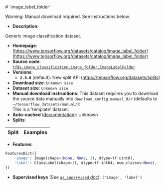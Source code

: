 <div itemscope itemtype="http://schema.org/Dataset">
  <div itemscope itemprop="includedInDataCatalog" itemtype="http://schema.org/DataCatalog">
    <meta itemprop="name" content="TensorFlow Datasets" />
  </div>
  <meta itemprop="name" content="image_label_folder" />
  <meta itemprop="description" content="Generic image classification dataset.&#10;&#10;To use this dataset:&#10;&#10;```python&#10;import tensorflow_datasets as tfds&#10;&#10;ds = tfds.load(&#x27;image_label_folder&#x27;, split=&#x27;train&#x27;)&#10;for ex in ds.take(4):&#10;  print(ex)&#10;```&#10;&#10;See [the guide](https://www.tensorflow.org/datasets/overview) for more&#10;informations on [tensorflow_datasets](https://www.tensorflow.org/datasets).&#10;&#10;" />
  <meta itemprop="url" content="https://www.tensorflow.org/datasets/catalog/image_label_folder" />
  <meta itemprop="sameAs" content="https://www.tensorflow.org/datasets/catalog/image_label_folder" />
  <meta itemprop="citation" content="" />
</div>
# `image_label_folder`

Warning: Manual download required. See instructions below.

*   **Description**:

Generic image classification dataset.

*   **Homepage**:
    [https://www.tensorflow.org/datasets/catalog/image_label_folder](https://www.tensorflow.org/datasets/catalog/image_label_folder)
*   **Source code**:
    [`tfds.image_classification.image_folder.ImageLabelFolder`](https://github.com/tensorflow/datasets/tree/master/tensorflow_datasets/image_classification/image_folder.py)
*   **Versions**:
    *   **`2.0.0`** (default): New split API
        (https://tensorflow.org/datasets/splits)
*   **Download size**: `Unknown size`
*   **Dataset size**: `Unknown size`
*   **Manual download instructions**: This dataset requires you to download the
    source data manually into `download_config.manual_dir`
    (defaults to `~/tensorflow_datasets/manual/`):<br/>
    This is a 'template' dataset.
*   **Auto-cached**
    ([documentation](https://www.tensorflow.org/datasets/performances#auto-caching)):
    Unknown
*   **Splits**:

Split | Examples
:---- | -------:

*   **Features**:

```python
FeaturesDict({
    'image': Image(shape=(None, None, 3), dtype=tf.uint8),
    'label': ClassLabel(shape=(), dtype=tf.int64, num_classes=None),
})
```

*   **Supervised keys** (See
    [`as_supervised` doc](https://www.tensorflow.org/datasets/api_docs/python/tfds/load#args)):
    `('image', 'label')`
